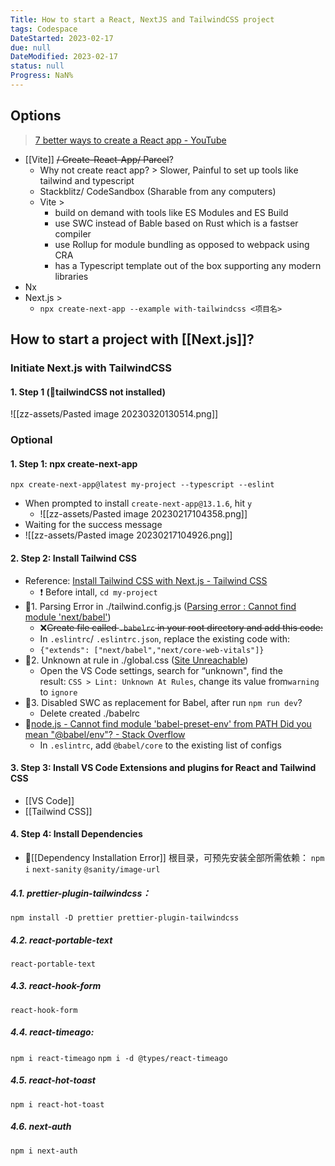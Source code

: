 ```yaml
---
Title: How to start a React, NextJS and TailwindCSS project
tags: Codespace
DateStarted: 2023-02-17
due: null
DateModified: 2023-02-17
status: null
Progress: NaN%
---
```


## Options

> [7 better ways to create a React app - YouTube](https://www.youtube.com/watch?v=2OTq15A5s0Y)

- [[Vite]] ~~/ Create-React-App/ Parcel~~?
  - Why not create react app? > Slower, Painful to set up tools like tailwind and typescript
  - Stackblitz/ CodeSandbox (Sharable from any computers)
  - Vite >
    - build on demand with tools like ES Modules and ES Build
    - use SWC instead of Bable based on Rust which is a fastser compiler
    - use Rollup for module bundling as opposed to webpack using CRA
    - has a Typescript template out of the box supporting any modern libraries
- Nx
- Next.js >
  - `npx create-next-app --example with-tailwindcss <项目名>`

## How to start a project with [[Next.js]]?

### Initiate Next.js with TailwindCSS

#### 1. Step 1 (🐛tailwindCSS not installed)

![[zz-assets/Pasted image 20230320130514.png]]

### Optional

#### 1. Step 1: npx create-next-app

`npx create-next-app@latest my-project --typescript --eslint`

- When prompted to install `create-next-app@13.1.6`, hit `y`
  - ![[zz-assets/Pasted image 20230217104358.png]]
- Waiting for the success message
- ![[zz-assets/Pasted image 20230217104926.png]]

#### 2. Step 2: Install Tailwind CSS

- Reference: [Install Tailwind CSS with Next.js - Tailwind CSS](https://tailwindcss.com/docs/guides/nextjs)
  - ❗ Before intall, `cd my-project`
- 🐛1. Parsing Error in ./tailwind.config.js ([Parsing error : Cannot find module 'next/babel'](https://stackoverflow.com/questions/68163385/parsing-error-cannot-find-module-next-babel))
  - ❌~~Create file called `.babelrc` in your root directory and add this code:~~
  - In `.eslintrc`/ `.eslintrc.json`, replace the existing code with:
  - `{"extends": ["next/babel","next/core-web-vitals"]}`
- 🐛2. Unknown at rule in ./global.css ([Site Unreachable](https://flaviocopes.com/fix-unknown-at-rule-tailwind/))
  - Open the VS Code settings, search for “unknown", find the result: `CSS > Lint: Unknown At Rules`, change its value from`warning` to `ignore`
- 🐛3. Disabled SWC as replacement for Babel, after run `npm run dev`?
  - Delete created ./babelrc
- 🐛[node.js - Cannot find module 'babel-preset-env' from PATH Did you mean "@babel/env"? - Stack Overflow](https://stackoverflow.com/questions/56519158/cannot-find-module-babel-preset-env-from-path-did-you-mean-babel-env)
  - In `.eslintrc`, add `@babel/core` to the existing list of configs

#### 3. Step 3: Install VS Code Extensions and plugins for React and Tailwind CSS

- [[VS Code]]
- [[Tailwind CSS]]

#### 4. Step 4: Install Dependencies

- 🐛[[Dependency Installation Error]]
  根目录，可预先安装全部所需依赖：
  `npm i`
  `next-sanity`
  `@sanity/image-url `

##### 4.1. prettier-plugin-tailwindcss：

`npm install -D prettier prettier-plugin-tailwindcss`

##### 4.2. react-portable-text

`react-portable-text`

##### 4.3. react-hook-form

`react-hook-form`

##### 4.4. react-timeago:

`npm i react-timeago`
`npm i -d @types/react-timeago`

##### 4.5. react-hot-toast

`npm i react-hot-toast`

##### 4.6. next-auth

`npm i next-auth`
